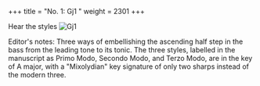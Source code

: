 +++
title = "No. 1: Gj1 "
weight = 2301
+++

Hear the styles
![Gj1](/img/001DurDimM.jpg)


Editor's notes: Three ways of embellishing the ascending half step in the bass from the leading tone to its tonic. The three styles, labelled in the manuscript as Primo Modo, Secondo Modo, and Terzo Modo, are in the key of A major, with a "Mixolydian" key signature of only two sharps instead of the modern three.
